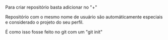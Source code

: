 Para criar repositório basta adicionar no "+"

Repositório com o mesmo nome de usuário são automáticamente especiais e considerado o projeto do seu perfil.

É como isso fosse feito no git com um "git init"